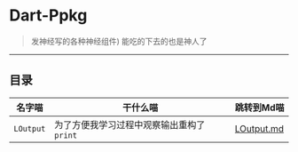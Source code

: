 # Dart-Ppkg

> 发神经写的各种神经组件) 能吃的下去的也是神人了

---

## 目录

| 名字喵 | 干什么喵 | 跳转到Md喵 |
|-|-|-|
| `LOutput` | 为了方便我学习过程中观察输出重构了`print` | [LOutput.md](./LOutput/LOutput.md) |
